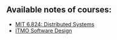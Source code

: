 ## Available notes of courses:

- [MIT 6.824: Distributed Systems](./mit-distributed-systems/README.md)
- [ITMO Software Design](./itmo-software-design/README.md)